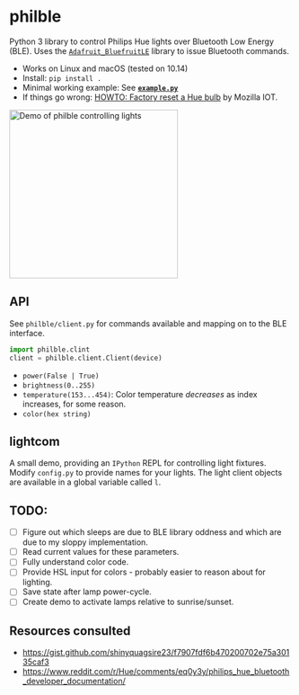 # philble
Python 3 library to control Philips Hue lights over Bluetooth Low Energy (BLE). Uses
the [`Adafruit_BluefruitLE`](https://github.com/adafruit/Adafruit_Python_BluefruitLE) library to issue Bluetooth commands.

* Works on Linux and macOS (tested on 10.14)
* Install: `pip install .`
* Minimal working example: See [**`example.py`**](https://github.com/npaun/philble/blob/master/example.py)
* If things go wrong: [HOWTO: Factory reset a Hue bulb](https://github.com/mozilla-iot/wiki/wiki/HOWTO:-Factory-reset-a-Hue-bulb) by Mozilla IOT.

<img src="https://github.com/npaun/philble/blob/master/docs/blinkenlights.gif?raw=true" alt="Demo of philble controlling lights" title="Cooooooolooooors" width="300" />

## API
See `philble/client.py` for commands available and mapping on to the BLE interface.

```python
import philble.clint
client = philble.client.Client(device)
```

* `power(False | True)`
* `brightness(0..255)`
* `temperature(153...454)`: Color temperature *decreases* as index increases, for some reason.
* `color(hex string)`

## lightcom
A small demo, providing an `IPython` REPL for controlling light fixtures. Modify
`config.py` to provide names for your lights. The light client objects are available
in a global variable called `l`.

## TODO:
* [ ] Figure out which sleeps are due to BLE library oddness and which are due to my sloppy implementation.
* [ ] Read current values for these parameters.
* [ ] Fully understand color code.
* [ ] Provide HSL input for colors - probably easier to reason about for lighting.
* [ ] Save state after lamp power-cycle.
* [ ] Create demo to activate lamps relative to sunrise/sunset.

## Resources consulted
* <https://gist.github.com/shinyquagsire23/f7907fdf6b470200702e75a30135caf3>
* <https://www.reddit.com/r/Hue/comments/eq0y3y/philips_hue_bluetooth_developer_documentation/>
